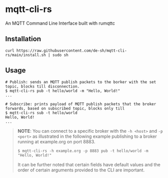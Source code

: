 # mqtt-cli-rs
An MQTT Command Line Interface built with rumqttc

## Installation
```
curl https://raw.githubusercontent.com/de-sh/mqtt-cli-rs/main/install.sh | sudo sh
```

## Usage
```
# Publish: sends an MQTT publish packets to the borker with the set topic, blocks till disconnection.
$ mqtt-cli-rs pub -t hello/world -m "Hello, World!"
...

# Subscribe: prints payload of MQTT publish packets that the broker forwards, based on subscribed topic, blocks only till
$ mqtt-cli-rs sub -t hello/world
Hello, World!
...
```

> **NOTE**: You can connect to a specific broker with the `-h <host>` and `-p <port>` as illustrated in the following example publishing to a broker running at example.org on port 8883.
> ```
> $ mqtt-cli-rs -h example.org -p 8883 pub -t hello/world -m "Hello, World!"
> ```
> It can be further noted that certain fields have default values and the order of certain arguments provided to the CLI are important.
